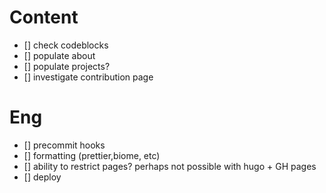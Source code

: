 
# Content
- [] check codeblocks
- [] populate about
- [] populate projects?
- [] investigate contribution page


# Eng
- [] precommit hooks
- [] formatting (prettier,biome, etc)
- [] ability to restrict pages? perhaps not possible with hugo + GH pages
- [] deploy

